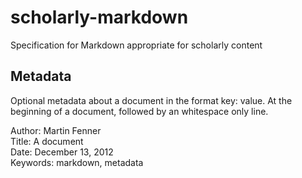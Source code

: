 scholarly-markdown
==================

Specification for Markdown appropriate for scholarly content

## Metadata

Optional metadata about a document in the format key: value. At the beginning of a document, followed by an whitespace only line. 

Author: Martin Fenner  
Title: A document  
Date: December 13, 2012  
Keywords: markdown, metadata  

